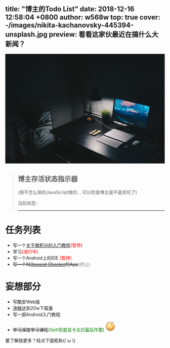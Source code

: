 title: "博主的Todo List"
date: 2018-12-16 12:58:04 +0800
author: w568w
top: true
cover: -/images/nikita-kachanovsky-445394-unsplash.jpg
preview: 看看这家伙最近在搞什么大新闻？
---
![Photo by Nikita Kachanovsky on Unsplash](images/nikita-kachanovsky-445394-unsplash.jpg)

> ## 博主存活状态指示器
> (用不怎么熟的JavaScript做的... 可以检查博主是不是弃坑了)
> 
> 当前状态: <div id="tips" style="color:grey; border-bottom:1px solid #000"/></div>  

# 任务列表
+ 写一个[关于微积分的入门教程](https://zybuluo.com/w568w/note/1081202)<span style="color:red;">(暂停)</span>
+ 学习<span style="color:red;">(进行中)</span>
+ 写一个Android上的IDE  <span style="color:red;">(暂停)</span>
+ ~~写一个叫[Xposed Checker](https://www.coolapk.com/apk/190247)的App~~<span style="color:grey;">(终止)</span>


# 妄想部分
+ 写酷安Web版
+ [净眼](https://www.coolapk.com/apk/149408)达到20w下载量
+ 写一部Android入门教程
- ~~学习深度学习课程~~<span style="color:green;">(Get!但是显卡太烂最后作罢)</span>
![](images/huaji.png)

  
要了解我更多？轻点下面昵称(/ ω \\)

<script src="todo.js">
</script>